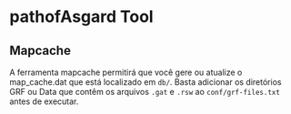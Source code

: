 # pathofAsgard Tool

## Mapcache
A ferramenta mapcache permitirá que você gere ou atualize o map_cache.dat que está localizado em `db/`. Basta adicionar os diretórios GRF ou Data que contêm os arquivos `.gat` e `.rsw` ao `conf/grf-files.txt` antes de executar.